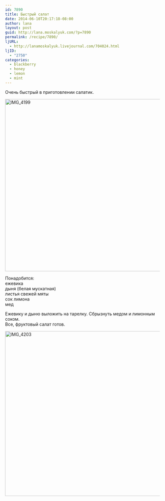 ```yaml
---
id: 7890
title: Быстрый салат
date: 2014-06-10T20:17:18-08:00
author: lana
layout: post
guid: http://lana.moskalyuk.com/?p=7890
permalink: /recipe/7890/
ljURL:
  - http://lanamoskalyuk.livejournal.com/704024.html
ljID:
  - "2750"
categories:
  - blackberry
  - honey
  - lemon
  - mint
---
```

Очень быстрый в приготовлении салатик.

<img loading="lazy" src="https://farm4.staticflickr.com/3839/14208829888_6a9466a070_c.jpg" alt="IMG_4199" width="800" height="561" /> 

Понадобится:  
ежевика  
дыня (белая мускатная)  
листья свежей мяты  
сок лимона  
мед

Ежевику и дыню выложить на тарелку. Сбрызнуть медом и лимонным соком.  
Все, фруктовый салат готов.

<img loading="lazy" src="https://farm4.staticflickr.com/3845/14415621443_6bbedf4d16_c.jpg" alt="IMG_4203" width="800" height="537" />